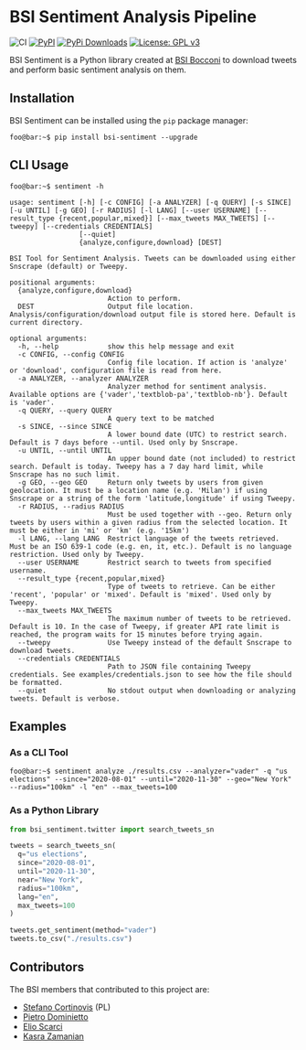 # BSI Sentiment Analysis Pipeline

![CI](https://github.com/bsi-bocconi/bsi-sentiment/workflows/CI/badge.svg) 
[![PyPI](https://img.shields.io/pypi/v/bsi-sentiment?color=blue&label=pypi%20version)](https://pypi.org/project/bsi-sentiment/#description)
[![PyPi Downloads](http://pepy.tech/badge/bsi-sentiment)](http://pepy.tech/project/bsi-sentiment)
[![License: GPL v3](https://img.shields.io/badge/License-GPLv3-red.svg)](https://www.gnu.org/licenses/gpl-3.0)

BSI Sentiment is a Python library created at [BSI Bocconi](https://github.com/BSI-Bocconi) to download tweets and perform basic sentiment analysis on them.

## Installation 

BSI Sentiment can be installed using the `pip` package manager:

```console
foo@bar:~$ pip install bsi-sentiment --upgrade
```

## CLI Usage

```console
foo@bar:~$ sentiment -h

usage: sentiment [-h] [-c CONFIG] [-a ANALYZER] [-q QUERY] [-s SINCE] [-u UNTIL] [-g GEO] [-r RADIUS] [-l LANG] [--user USERNAME] [--result_type {recent,popular,mixed}] [--max_tweets MAX_TWEETS] [--tweepy] [--credentials CREDENTIALS]
                 [--quiet]
                 {analyze,configure,download} [DEST]

BSI Tool for Sentiment Analysis. Tweets can be downloaded using either Snscrape (default) or Tweepy.

positional arguments:
  {analyze,configure,download}
                        Action to perform.
  DEST                  Output file location. Analysis/configuration/download output file is stored here. Default is current directory.

optional arguments:
  -h, --help            show this help message and exit
  -c CONFIG, --config CONFIG
                        Config file location. If action is 'analyze' or 'download', configuration file is read from here.
  -a ANALYZER, --analyzer ANALYZER
                        Analyzer method for sentiment analysis. Available options are {'vader','textblob-pa','textblob-nb'}. Default is 'vader'.
  -q QUERY, --query QUERY
                        A query text to be matched
  -s SINCE, --since SINCE
                        A lower bound date (UTC) to restrict search. Default is 7 days before --until. Used only by Snscrape.
  -u UNTIL, --until UNTIL
                        An upper bound date (not included) to restrict search. Default is today. Tweepy has a 7 day hard limit, while Snscrape has no such limit.
  -g GEO, --geo GEO     Return only tweets by users from given geolocation. It must be a location name (e.g. 'Milan') if using Snscrape or a string of the form 'latitude,longitude' if using Tweepy.
  -r RADIUS, --radius RADIUS
                        Must be used together with --geo. Return only tweets by users within a given radius from the selected location. It must be either in 'mi' or 'km' (e.g. '15km')
  -l LANG, --lang LANG  Restrict language of the tweets retrieved. Must be an ISO 639-1 code (e.g. en, it, etc.). Default is no language restriction. Used only by Tweepy.
  --user USERNAME       Restrict search to tweets from specified username.
  --result_type {recent,popular,mixed}
                        Type of tweets to retrieve. Can be either 'recent', 'popular' or 'mixed'. Default is 'mixed'. Used only by Tweepy.
  --max_tweets MAX_TWEETS
                        The maximum number of tweets to be retrieved. Default is 10. In the case of Tweepy, if greater API rate limit is reached, the program waits for 15 minutes before trying again.
  --tweepy              Use Tweepy instead of the default Snscrape to download tweets.
  --credentials CREDENTIALS
                        Path to JSON file containing Tweepy credentials. See examples/credentials.json to see how the file should be formatted.
  --quiet               No stdout output when downloading or analyzing tweets. Default is verbose.
```

## Examples

### As a CLI Tool

```console
foo@bar:~$ sentiment analyze ./results.csv --analyzer="vader" -q "us elections" --since="2020-08-01" --until="2020-11-30" --geo="New York" --radius="100km" -l "en" --max_tweets=100
```

### As a Python Library

```python
from bsi_sentiment.twitter import search_tweets_sn

tweets = search_tweets_sn(
  q="us elections",
  since="2020-08-01",
  until="2020-11-30",
  near="New York",
  radius="100km",
  lang="en",
  max_tweets=100
)

tweets.get_sentiment(method="vader")
tweets.to_csv("./results.csv")
```

## Contributors

The BSI members that contributed to this project are:
* [Stefano Cortinovis](https://github.com/scortino) (PL)
* [Pietro Dominietto](https://github.com/PietroDomi)
* [Elio Scarci](https://github.com/eliox98)
* [Kasra Zamanian](https://github.com/kasrazn97)
